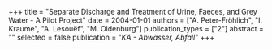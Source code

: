 +++
title = "Separate Discharge and Treatment of Urine, Faeces, and Grey Water - A Pilot Project"
date = 2004-01-01
authors = ["A. Peter-Fröhlich", "I. Kraume", "A. Lesouëf", "M. Oldenburg"]
publication_types = ["2"]
abstract = ""
selected = false
publication = "*KA - Abwasser, Abfall*"
+++

